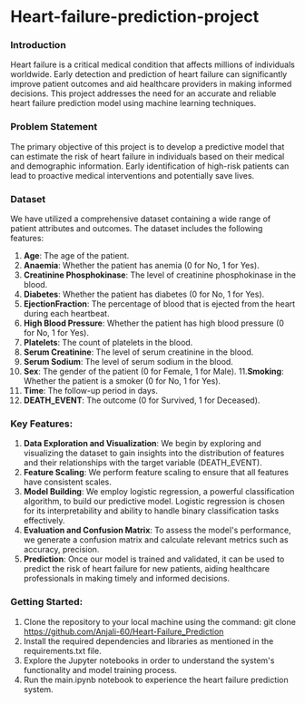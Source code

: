 # Heart-failure-prediction-project

### Introduction
Heart failure is a critical medical condition that affects millions of individuals worldwide. Early detection and prediction of heart failure can significantly improve patient outcomes and aid healthcare providers in making informed decisions. This project addresses the need for an accurate and reliable heart failure prediction model using machine learning techniques.

### Problem Statement
The primary objective of this project is to develop a predictive model that can estimate the risk of heart failure in individuals based on their medical and demographic information. Early identification of high-risk patients can lead to proactive medical interventions and potentially save lives.

### Dataset
We have utilized a comprehensive dataset containing a wide range of patient attributes and outcomes. The dataset includes the following features:

1) **Age**: The age of the patient.
2) **Anaemia**: Whether the patient has anemia (0 for No, 1 for Yes). 
3) **Creatinine Phosphokinase**: The level of creatinine phosphokinase in the blood.              
4) **Diabetes**: Whether the patient has diabetes (0 for No, 1 for Yes).
5) **EjectionFraction**: The percentage of blood that is ejected from the heart during each heartbeat. 
6) **High Blood Pressure**: Whether the patient has high blood pressure (0 for No, 1 for Yes). 
7) **Platelets**: The count of platelets in the blood.  
8) **Serum Creatinine**: The level of serum creatinine in the blood.
9) **Serum Sodium**: The level of serum sodium in the blood.  
10) **Sex**: The gender of the patient (0 for Female, 1 for Male).
11.**Smoking**: Whether the patient is a smoker (0 for No, 1 for Yes).
12) **Time**: The follow-up period in days.
13) **DEATH_EVENT**: The outcome (0 for Survived, 1 for Deceased).

### Key Features:
1) **Data Exploration and Visualization**: We begin by exploring and visualizing the dataset to gain insights into the distribution of features and their relationships with the target variable (DEATH_EVENT).
2) **Feature Scaling**: We perform feature scaling to ensure that all features have consistent scales.
3) **Model Building**: We employ logistic regression, a powerful classification algorithm, to build our predictive model. Logistic regression is chosen for its interpretability and ability to handle binary classification tasks effectively.
4) **Evaluation and Confusion Matrix**: To assess the model's performance, we generate a confusion matrix and calculate relevant metrics such as accuracy, precision.
5) **Prediction**: Once our model is trained and validated, it can be used to predict the risk of heart failure for new patients, aiding healthcare professionals in making timely and informed decisions.

### Getting Started:
1) Clone the repository to your local machine using the command: git clone https://github.com/Anjali-60/Heart-Failure_Prediction
2) Install the required dependencies and libraries as mentioned in the requirements.txt file.
3) Explore the Jupyter notebooks in order to understand the system's functionality and model training process.
4) Run the main.ipynb notebook to experience the heart failure prediction system.
